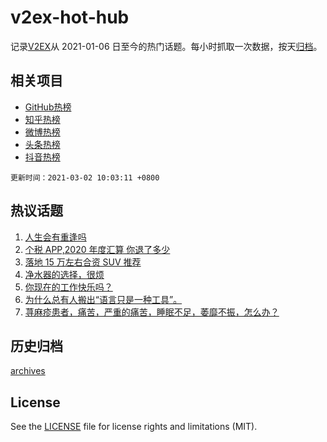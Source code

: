 # v2ex-hot-hub

 记录[V2EX](https://www.v2ex.com/)从 2021-01-06 日至今的热门话题。每小时抓取一次数据，按天[归档](archives)。
 
 ## 相关项目

- [GitHub热榜](https://github.com/snaildev/github-hot-hub)
- [知乎热榜](https://github.com/snaildev/zhihu-hot-hub)
- [微博热榜](https://github.com/snaildev/weibo-hot-hub)
- [头条热榜](https://github.com/snaildev/toutiao-hot-hub)
- [抖音热榜](https://github.com/snaildev/douyin-hot-hub)


 `更新时间：2021-03-02 10:03:11 +0800`

## 热议话题

1. [人生会有重逢吗](https://www.v2ex.com/t/757138)
1. [个税 APP,2020 年度汇算 你退了多少](https://www.v2ex.com/t/757338)
1. [落地 15 万左右合资 SUV 推荐](https://www.v2ex.com/t/757233)
1. [净水器的选择，很烦](https://www.v2ex.com/t/757161)
1. [你现在的工作快乐吗？](https://www.v2ex.com/t/757271)
1. [为什么总有人搬出“语言只是一种工具”。](https://www.v2ex.com/t/757250)
1. [荨麻疹患者，痛苦，严重的痛苦，睡眠不足，萎靡不振，怎么办？](https://www.v2ex.com/t/757147)

## 历史归档

[archives](archives)

## License

See the [LICENSE](LICENSE) file for license rights and limitations (MIT).
